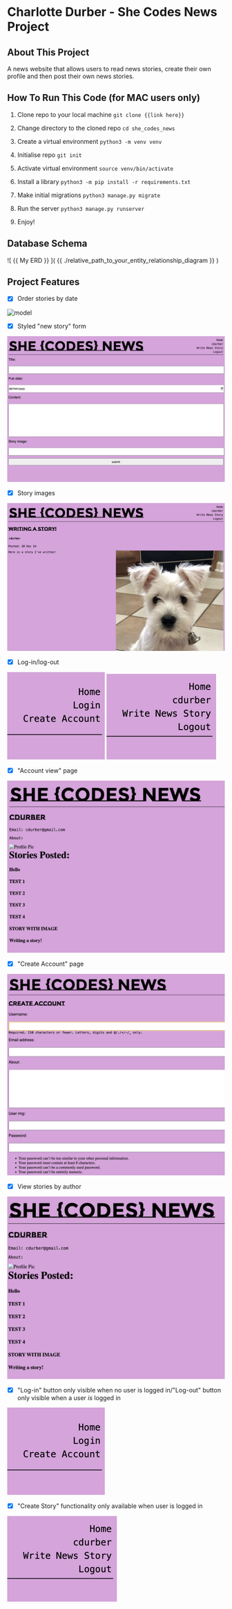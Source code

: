  # Charlotte Durber - She Codes News Project
 
## About This Project
A news website that allows users to read news stories, create their own profile and then post their own news stories.

## How To Run This Code (for MAC users only)

1. Clone repo to your local machine `git clone {{link here}}`

2. Change directory to the cloned repo `cd she_codes_news`

3. Create a virtual environment `python3 -m venv venv`

4. Initialise repo `git init`

5. Activate virtual environment `source venv/bin/activate`

6. Install a library `python3 -m pip install -r requirements.txt`

7. Make initial migrations `python3 manage.py migrate`

8. Run the server `python3 manage.py runserver`

9. Enjoy!


## Database Schema
![ {{ My ERD }} ]( {{ ./relative_path_to_your_entity_relationship_diagram }} )


## Project Features
- [x] Order stories by date

![model](https://github.com/cdurber90/she_codes_news/blob/main/she_codes_news/news/static/news/images/main-story.png?raw=true)

- [x] Styled "new story" form

![model](https://github.com/cdurber90/she_codes_news/blob/main/she_codes_news/news/static/news/images/form-view.png?raw=true)

- [x] Story images

![model](https://github.com/cdurber90/she_codes_news/blob/main/she_codes_news/news/static/news/images/story-image.png?raw=true)

- [x] Log-in/log-out

![model](https://github.com/cdurber90/she_codes_news/blob/main/she_codes_news/news/static/news/images/login.png?raw=true)
![model](https://github.com/cdurber90/she_codes_news/blob/main/she_codes_news/news/static/news/images/logout.png?raw=true)

- [x] "Account view" page

![model](https://github.com/cdurber90/she_codes_news/blob/main/she_codes_news/news/static/news/images/account-view.png?raw=true)

- [x] "Create Account" page

![model](https://github.com/cdurber90/she_codes_news/blob/main/she_codes_news/news/static/news/images/create-account.png?raw=true)

- [x] View stories by author

![model](https://github.com/cdurber90/she_codes_news/blob/main/she_codes_news/news/static/news/images/stories-posted.png?raw=true)

- [x] "Log-in" button only visible when no user is logged in/"Log-out" button
        only visible when a user *is* logged in

![model](https://github.com/cdurber90/she_codes_news/blob/main/she_codes_news/news/static/news/images/login.png?raw=true)

- [x] "Create Story" functionality only available when user is logged in

![model](https://github.com/cdurber90/she_codes_news/blob/main/she_codes_news/news/static/news/images/logout.png?raw=true)

<!-- ## Additional Features:
- [ ] Add categories to the stories and allow the user to search for stories by
        category.
    ![ {{ Description of image }} ]( {{ ./relative_path_to_image_file }} )
- [ ] Add the ability to update and delete stories (consider permissions - who
        should be allowed to update or and/or delete stories).
    ![ {{ Description of image }} ]( {{ ./relative_path_to_image_file }} )
- [ ] Add the ability to “favourite” stories and see a page with your favourite
        stories.
    ![ {{ Description of image }} ]( {{ ./relative_path_to_image_file }} )
- [ ] Our form for creating stories requires you to add the publication date,
        update this to automatically save the publication date as the day the
        story was first published (maybe you could then add a field to show
        when the story was updated).
    ![ {{ Description of image }} ]( {{ ./relative_path_to_image_file }} )
               
 
- [ ] Gracefully handle the error where someone tries to create a new story when
        they are not logged in.
    ![ {{ Description of image }} ]( {{ ./relative_path_to_image_file }} ) -->
